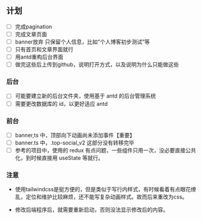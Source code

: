 ## 计划
- [ ] 完成pagination
- [ ] 完成文章页面
- [ ] banner放弃 只保留个人信息，比如“个人博客初步测试”等
- [ ] 只有首页和文章界面就行
- [ ] 用antd重构后台界面
- [ ] 做完这些后上传到github，说明打开方式，以及说明为什么只能做这些

### 后台

- [ ] 可能要建立新的后台文件夹，使用基于 antd 的后台管理系统
- [ ] 需要更改数据库的 id，以更好适应 antd

### 前台

- [ ] banner,ts 中，顶部向下动画尚未添加事件【重要】
- [ ] banner.ts 中，.top-social_v2 这部分没有转移完毕
- [ ] 参考的项目中，使用的 redux 有点问题，一些组件只用一次，没必要直接公共化，到时候直接用 useState 等就行。

### 注意
- 使用tailwindcss是挺方便的，但是类似于写行内样式，有时候看着有点眼花缭乱，定位和维护比较麻烦，还不能写复杂动画样式。故而后来重改为css。

- 修改后端程序后，就需要重新启动，否则没法显示修改后的内容。


